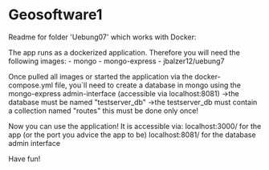 # Geosoftware1


Readme for folder 'Uebung07' which works with Docker:

The app runs as a dockerized application.
Therefore you will need the following images:
    - mongo
    - mongo-express
    - jbalzer12/uebung7

Once pulled all images or started the application via the docker-compose.yml file, you`ll
need to create a database in mongo using the mongo-express admin-interface (accessible via localhost:8081)
    ->the database must be named "testserver_db"
    ->the testserver_db must contain a collection named "routes"
this must be done only once!

Now you can use the application!
It is accessible via:
localhost:3000/ for the app (or the port you advice the app to be)
localhost:8081/ for the database admin interface

Have fun!
